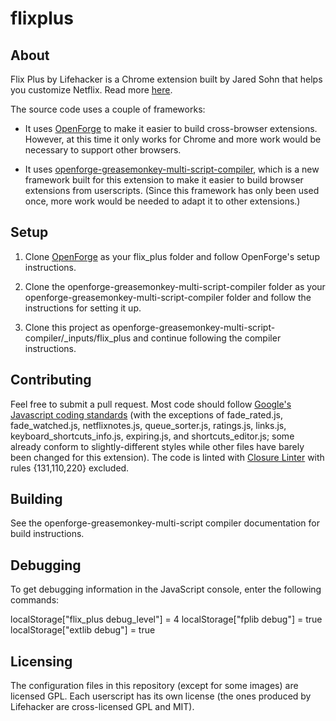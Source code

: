 flixplus
=======

About
-----
Flix Plus by Lifehacker is a Chrome extension built by Jared Sohn that helps you customize Netflix.  Read more [here](http://lifehacker.com/preview/flixc-plus-customizes-netflix-to-your-hearts-desire-1640968001).

The source code uses a couple of frameworks:

* It uses [OpenForge](https://github.com/trigger-corp/browser-extensions) to make it easier to build cross-browser extensions.  However, at this time it only works for Chrome and more work would be necessary to support other browsers.

* It uses [openforge-greasemonkey-multi-script-compiler](https://www.github.com/jaredsohn/openforge-greasemonkey-multi-script-compiler), which is a new framework built for this extension to make it easier to build browser extensions from userscripts.  (Since this framework has only been used once, more work would be needed to adapt it to other extensions.)


Setup
-----

1. Clone [OpenForge](https://github.com/trigger-corp/browser-extensions) as your flix_plus folder and follow OpenForge's setup instructions.

2. Clone the openforge-greasemonkey-multi-script-compiler folder as your openforge-greasemonkey-multi-script-compiler folder and follow the instructions for setting it up.

3. Clone this project as openforge-greasemonkey-multi-script-compiler/_inputs/flix_plus and continue following the compiler instructions.


Contributing
------------
   Feel free to submit a pull request.  Most code should follow [Google's Javascript coding standards](https://google-styleguide.googlecode.com/svn/trunk/javascriptguide.xml) (with the exceptions of fade_rated.js, fade_watched.js, netflixnotes.js, queue_sorter.js, ratings.js, links.js, keyboard_shortcuts_info.js, expiring.js, and shortcuts_editor.js; some already conform to slightly-different styles while other files have barely been changed for this extension).  The code is linted with [Closure Linter](https://developers.google.com/closure/utilities/) with rules {131,110,220} excluded.


Building
--------
   See the openforge-greasemonkey-multi-script compiler documentation for build instructions.

Debugging
---------
To get debugging information in the JavaScript console, enter the following commands:

   localStorage["flix_plus debug_level"] = 4
   localStorage["fplib debug"] = true
   localStorage["extlib debug"] = true

Licensing
--------
   The configuration files in this repository (except for some images) are licensed GPL.  Each userscript has its own license (the ones produced by Lifehacker are cross-licensed GPL and MIT).
